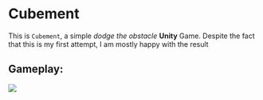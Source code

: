 # Cubement
This is `Cubement`, a simple _dodge the obstacle_ **Unity** Game.
Despite the fact that this is my first attempt, I am mostly happy with the result

## Gameplay:
![](animation.gif)